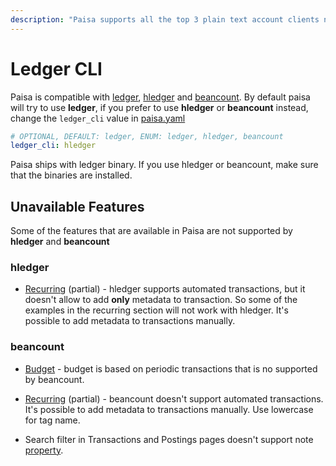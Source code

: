 ```yaml
---
description: "Paisa supports all the top 3 plain text account clients namely ledger, hledger and beancount"
---
```


# Ledger CLI

Paisa is compatible with [ledger](https://www.ledger-cli.org), [hledger](https://hledger.org/) and
[beancount](https://beancount.github.io/). By default paisa will try to use **ledger**, if you
prefer to use **hledger** or **beancount** instead, change the
`ledger_cli` value in [paisa.yaml](./config.md)

```yaml
# OPTIONAL, DEFAULT: ledger, ENUM: ledger, hledger, beancount
ledger_cli: hledger
```

Paisa ships with ledger binary. If you use hledger or beancount, make
sure that the binaries are installed.

## Unavailable Features

Some of the features that are available in Paisa are not supported
by **hledger** and **beancount**

### hledger

* [Recurring](./recurring.md) (partial) - hledger supports automated transactions,
  but it doesn't allow to add **only** metadata to transaction. So
  some of the examples in the recurring section will not work with
  hledger. It's possible to add metadata to transactions manually.


### beancount

* [Budget](./budget.md) - budget is based on periodic transactions that is no
    supported by beancount.

* [Recurring](./recurring.md) (partial) - beancount doesn't support automated
  transactions. It's possible to add metadata to transactions
  manually. Use lowercase for tag name.

* Search filter in Transactions and Postings pages doesn't support note
  [property](./bulk-edit.md#property).
